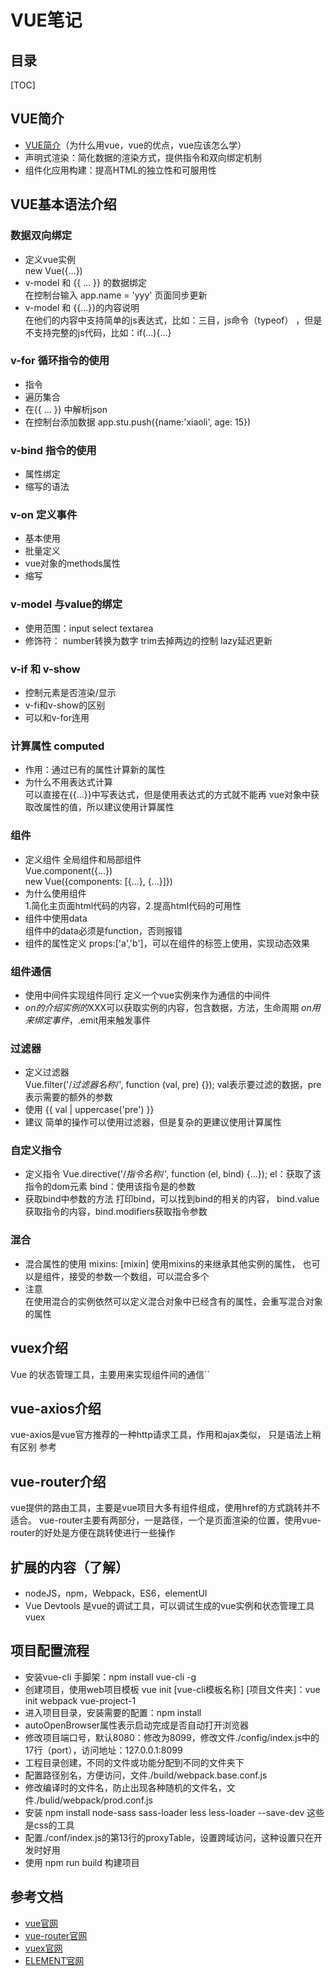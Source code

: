 # VUE笔记

## 目录  

[TOC]


## VUE简介  
* [VUE简介](https://blog.csdn.net/liang377122210/article/details/71545459)（为什么用vue，vue的优点，vue应该怎么学）
* 声明式渲染：简化数据的渲染方式，提供指令和双向绑定机制
* 组件化应用构建：提高HTML的独立性和可服用性


## VUE基本语法介绍

### 数据双向绑定

* 定义vue实例   
    new Vue({...})
* v-model 和 {{ ... }} 的数据绑定   
    在控制台输入 app.name = 'yyy' 页面同步更新
* v-model 和 {{...}}的内容说明   
    在他们的内容中支持简单的js表达式，比如：三目，js命令（typeof）
    ，但是不支持完整的js代码，比如：if(...){...}


### v-for 循环指令的使用

* 指令
* 遍历集合
* 在{{ ... }} 中解析json
* 在控制台添加数据 app.stu.push({name:'xiaoli', age: 15})

### v-bind 指令的使用

* 属性绑定
* 缩写的语法

### v-on 定义事件

* 基本使用
* 批量定义
* vue对象的methods属性
* 缩写

### v-model 与value的绑定

* 使用范围：input select textarea
* 修饰符： number转换为数字 trim去掉两边的控制 lazy延迟更新

### v-if 和 v-show

* 控制元素是否渲染/显示
* v-fi和v-show的区别
* 可以和v-for连用

### 计算属性 computed

* 作用：通过已有的属性计算新的属性
* 为什么不用表达式计算   
    可以直接在{{...}}中写表达式，但是使用表达式的方式就不能再
    vue对象中获取改属性的值，所以建议使用计算属性

### 组件

* 定义组件 全局组件和局部组件   
    Vue.component({...})  
    new Vue({components: [{...}, {...}]})
* 为什么使用组件  
    1.简化主页面html代码的内容，2.提高html代码的可用性
* 组件中使用data   
    组件中的data必须是function，否则报错
* 组件的属性定义
    props:['a','b']，可以在组件的标签上使用，实现动态效果

### 组件通信

* 使用中间件实现组件同行
    定义一个vue实例来作为通信的中间件
* $on的介绍   
    实例的$XXX可以获取实例的内容，包含数据，方法，生命周期
    $on用来绑定事件，$.emit用来触发事件

### 过滤器

* 定义过滤器   
    Vue.filter('/*过滤器名称*/', function (val, pre) {});
    val表示要过滤的数据，pre表示需要的额外的参数
* 使用
    {{ val | uppercase('pre') }}
* 建议
    简单的操作可以使用过滤器，但是复杂的更建议使用计算属性
    
### 自定义指令

* 定义指令
    Vue.directive('/*指令名称*/', function (el, bind) {...});
    el：获取了该指令的dom元素
    bind：使用该指令是的参数
* 获取bind中参数的方法
    打印bind，可以找到bind的相关的内容，
    bind.value获取指令的内容，bind.modifiers获取指令参数
    
### 混合

* 混合属性的使用
    mixins: [mixin] 使用mixins的来继承其他实例的属性，
    也可以是组件，接受的参数一个数组，可以混合多个
* 注意   
    在使用混合的实例依然可以定义混合对象中已经含有的属性，会重写混合对象的属性
    
## vuex介绍
Vue 的状态管理工具，主要用来实现组件间的通信``


## vue-axios介绍  
vue-axios是vue官方推荐的一种http请求工具，作用和ajax类似，
只是语法上稍有区别
参考


## vue-router介绍
vue提供的路由工具，主要是vue项目大多有组件组成，使用href的方式跳转并不适合。
vue-router主要有两部分，一是路径，一个是页面渲染的位置，使用vue-router的好处是方便在跳转使进行一些操作


## 扩展的内容（了解）
* nodeJS，npm，Webpack，ES6，elementUI
* Vue Devtools 是vue的调试工具，可以调试生成的vue实例和状态管理工具vuex 

## 项目配置流程

* 安装vue-cli 手脚架：npm install vue-cli -g
* 创建项目，使用web项目模板 vue init \[vue-cli模板名称] \[项目文件夹]：vue init webpack vue-project-1
* 进入项目目录，安装需要的配置：npm install
* autoOpenBrowser属性表示启动完成是否自动打开浏览器
* 修改项目端口号，默认8080：修改为8099，修改文件./config/index.js中的17行（port），访问地址：127.0.0.1:8099
* 工程目录创建，不同的文件或功能分配到不同的文件夹下
* 配置路径别名，方便访问，文件./build/webpack.base.conf.js
* 修改编译时的文件名，防止出现各种随机的文件名，文件./bulid/webpack/prod.conf.js
* 安装 npm install node-sass sass-loader less less-loader --save-dev 这些是css的工具
* 配置./conf/index.js的第13行的proxyTable，设置跨域访问，这种设置只在开发时好用
* 使用 npm run build 构建项目 


## 参考文档
* [vue官网](https://cn.vuejs.org/v2/api/)
* [vue-router官网](https://router.vuejs.org/zh/)
* [vuex官网](https://vuex.vuejs.org/zh/)
* [ELEMENT官网](http://element.eleme.io/#/zh-CN/component/installation)


       
